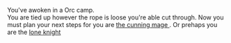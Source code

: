 You've awoken in a Orc camp.  
You are tied up however the rope is loose you're able cut through. Now you must plan your next steps for you are 
 [the cunning mage ](escapesm.md). Or prehaps you are the [lone knight](knightescape.md)
